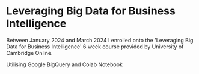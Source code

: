 # Leveraging Big Data for Business Intelligence

Between January 2024 and March 2024 I enrolled onto the 'Leveraging Big Data for Business Intelligence' 6 week course provided by University of Cambridge Online.

Utilising Google BigQuery and Colab Notebook
